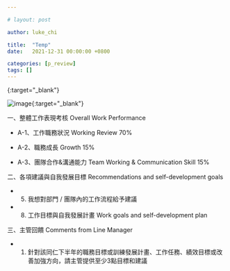 ```yaml
---

# layout: post

author: luke_chi

title:  "Temp"
date:   2021-12-31 00:00:00 +0800

categories: [p_review]
tags: []
---
```


[](){:target="_blank"}

![image](){:target="_blank"}

一、整體工作表現考核  Overall Work Performance

* A-1、工作職務狀況 Working Review 70%


* A-2、職務成長 Growth 15%


* A-3、團隊合作&溝通能力 Team Working & Communication Skill 15%





二、各項建議與自我發展目標  Recommendations and self-development goals

* 5. 我想對部門 / 團隊內的工作流程給予建議


* 8. 工作目標與自我發展計畫 Work goals and self-development plan





三、主管回饋 Comments from Line Manager

* 1. 針對該同仁下半年的職務目標或訓練發展計畫、工作任務、績效目標或改善加強方向，請主管提供至少3點目標和建議



